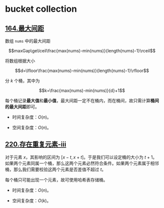 # bucket collection

## [164.最大间距](../164.最大间距.java)

数组 `nums` 中的最大间距

$$maxGap\ge\lceil\frac{max(nums)-min(nums)}{length(nums)-1}\rceil$$

将数组根据大小

$$d=\lfloor\frac{max(nums)-min(nums)}{length(nums)-1}\rfloor$$

分 $k$ 个桶，其中为

$$k=\frac{max(nums)-min(nums)}{d}+1$$

每个桶记录**最大值**和**最小值**，最大间距一定不在桶内，而在桶间，故只需计算**桶间的最大间距**即可。

- 时间复杂度：$O(n)$。

- 空间复杂度：$O(n)$。

## [220.存在重复元素-iii](../220.存在重复元素-iii.java)

对于元素 $x$，其影响的区间为 $[x-t,x+t]$。于是我们可以设定桶的大小为 $t+1$。如果两个元素同属一个桶，那么这两个元素必然符合条件。如果两个元素属于相邻桶，那么我们需要校验这两个元素是否差值不超过 $t$。

每个桶只可能出现一个元素，故可使用哈希表存储桶。

- 时间复杂度：$O(n)$。

- 空间复杂度：$O(k)$。
